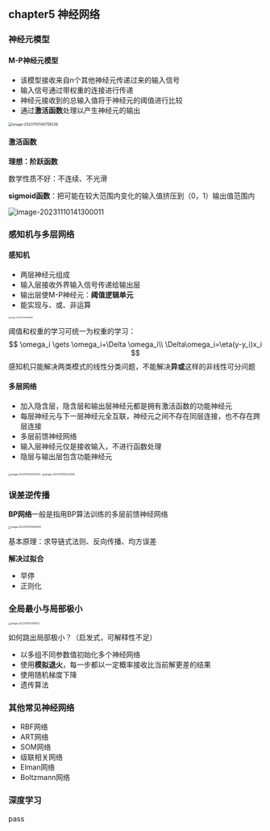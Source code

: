 ## chapter5 神经网络

### 神经元模型

#### M-P神经元模型

* 该模型接收来自n个其他神经元传递过来的输入信号
* 输入信号通过带权重的连接进行传递
* 神经元接收到的总输入值将于神经元的阈值进行比较
* 通过**激活函数**处理以产生神经元的输出

<img src="C:\Users\86156\AppData\Roaming\Typora\typora-user-images\image-20231110140758236.png" alt="image-20231110140758236" style="zoom: 50%;" />

#### 激活函数

**理想：阶跃函数**

数学性质不好：不连续、不光滑

**sigmoid函数**：把可能在较大范围内变化的输入值挤压到（0，1）输出值范围内

![image-20231110141300011](C:\Users\86156\AppData\Roaming\Typora\typora-user-images\image-20231110141300011.png)

### 感知机与多层网络

#### 感知机

* 两层神经元组成
* 输入层接收外界输入信号传递给输出层
* 输出层使M-P神经元：**阈值逻辑单元**
* 能实现与、或、非运算

<img src="C:\Users\86156\AppData\Roaming\Typora\typora-user-images\image-20231110141658583.png" alt="image-20231110141658583" style="zoom: 25%;" />

阈值和权重的学习可统一为权重的学习：
$$
\omega_i \gets \omega_i+\Delta \omega_i\\
\Delta\omega_i=\eta(y-y_i)x_i
$$
感知机只能解决两类模式的线性分类问题，不能解决**异或**这样的非线性可分问题

#### 多层网络

* 加入隐含层，隐含层和输出层神经元都是拥有激活函数的功能神经元
* 每层神经元与下一层神经元全互联，神经元之间不存在同层连接，也不存在跨层连接
* 多层前馈神经网络
* 输入层神经元仅是接收输入，不进行函数处理
* 隐层与输出层包含功能神经元

<img src="C:\Users\86156\AppData\Roaming\Typora\typora-user-images\image-20231110150507501.png" alt="image-20231110150507501" style="zoom:33%;" />

<img src="C:\Users\86156\AppData\Roaming\Typora\typora-user-images\image-20231110150523091.png" alt="image-20231110150523091" style="zoom:33%;" />

### 误差逆传播

**BP网络**一般是指用BP算法训练的多层前馈神经网络

<img src="C:\Users\86156\AppData\Roaming\Typora\typora-user-images\image-20231110150840876.png" alt="image-20231110150840876" style="zoom:33%;" />

基本原理：求导链式法则、反向传播、均方误差

**解决过拟合**

* 早停
* 正则化

### 全局最小与局部极小

<img src="C:\Users\86156\AppData\Roaming\Typora\typora-user-images\image-20231110151159125.png" alt="image-20231110151159125" style="zoom:33%;" />

如何跳出局部极小？（启发式，可解释性不足）

* 以多组不同参数值初始化多个神经网络
* 使用**模拟退火**，每一步都以一定概率接收比当前解更差的结果
* 使用随机梯度下降
* 遗传算法

### 其他常见神经网络

* RBF网络
* ART网络
* SOM网络
* 级联相关网络
* Elman网络
* Boltzmann网络

### 深度学习

pass